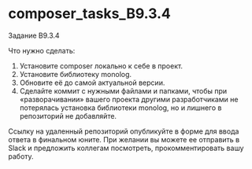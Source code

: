 # composer_tasks_B9.3.4

Задание B9.3.4

Что нужно сделать:

1. Установите composer локально к себе в проект.
2. Установите библиотеку monolog.
3. Обновите её до самой актуальной версии.
4. Сделайте коммит с нужными файлами и папками, чтобы при «разворачивании» вашего проекта другими разработчиками не потерялась установка библиотеки monolog, но и лишнего в репозиторий не добавляйте.

Ссылку на удаленный репозиторий опубликуйте в форме для ввода ответа в финальном юните.
При желании вы можете ее отправить в Slack и предложить коллегам посмотреть, прокомментировать вашу работу.
